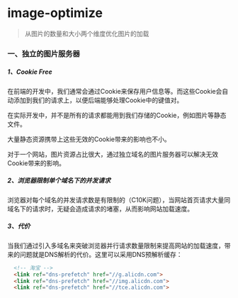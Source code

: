 # image-optimize

> 从图片的数量和大小两个维度优化图片的加载

### 一、独立的图片服务器

##### 1、Cookie Free

  在前端的开发中，我们通常会通过Cookie来保存用户信息等。而这些Cookie会自动添加到我们的请求上，以便后端能够处理Cookie中的键值对。

  在实际开发中，并不是所有的请求都能用到我们存储的Cookie，例如图片等静态文件。

  大量静态资源携带上这些无效的Cookie带来的影响也不小。

  对于一个网站，图片资源占比很大，通过独立域名的图片服务器可以解决无效Cookie带来的影响。

##### 2、浏览器限制单个域名下的并发请求

  浏览器对每个域名的并发请求数是有限制的（C10K问题），当网站首页请求大量同域名下的请求时，无疑会造成请求的堵塞，从而影响网站加载速度。

##### 3、代价

  当我们通过引入多域名来突破浏览器并行请求数量限制来提高网站的加载速度，带来的问题就是DNS解析的代价。这里可以采用DNS预解析缓存：

```html
  <!-- 淘宝 -->
  <link ref="dns-prefetch" href="//g.alicdn.com">
  <link ref="dns-prefetch" href="//img.alicdn.com">
  <link ref="dns-prefetch" href="//tce.alicdn.com">
```